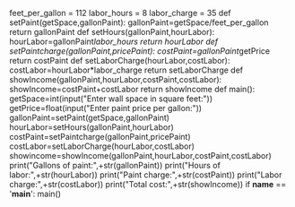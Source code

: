 feet_per_gallon = 112
labor_hours = 8
labor_charge = 35
def setPaint(getSpace,gallonPaint):
    gallonPaint=getSpace/feet_per_gallon
    return gallonPaint
def setHours(gallonPaint,hourLabor):
    hourLabor=gallonPaint*labor_hours
    return hourLabor
def setPaintcharge(gallonPaint,pricePaint):
    costPaint=gallonPaint*getPrice
    return costPaint
def setLaborCharge(hourLabor,costLabor):
    costLabor=hourLabor*labor_charge
    return setLaborCharge
def showIncome(gallonPaint,hourLabor,costPaint,costLabor):
    showIncome=costPaint+costLabor
    return showIncome
def main():
    getSpace=int(input("Enter wall space in square feet:"))
    getPrice=float(input("Enter paint price per gallon:"))
    gallonPaint=setPaint(getSpace,gallonPaint)
    hourLabor=setHours(gallonPaint,hourLabor)
    costPaint=setPaintcharge(gallonPaint,pricePaint)
    costLabor=setLaborCharge(hourLabor,costLabor)
    showincome=showIncome(gallonPaint,hourLabor,costPaint,costLabor)
    print("Gallons of paint:",+str(gallonPaint))
    print("Hours of labor:",+str(hourLabor))
    print("Paint charge:",+str(costPaint))
    print("Labor charge:",+str(costLabor))
    print("Total cost:",+str(showIncome))
if __name__ == '__main__':
    main()
    
